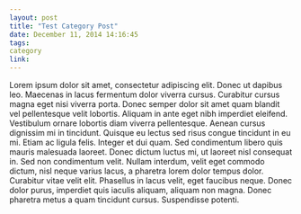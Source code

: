 ```yaml
---
layout: post
title: "Test Category Post"
date: December 11, 2014 14:16:45
tags:
category
link:
---
```


Lorem ipsum dolor sit amet, consectetur adipiscing elit. Donec ut dapibus leo. Maecenas in lacus fermentum dolor viverra cursus. Curabitur cursus magna eget nisi viverra porta. Donec semper dolor sit amet quam blandit vel pellentesque velit lobortis. Aliquam in ante eget nibh imperdiet eleifend. Vestibulum ornare lobortis diam viverra pellentesque. Aenean cursus dignissim mi in tincidunt. Quisque eu lectus sed risus congue tincidunt in eu mi. Etiam ac ligula felis. Integer et dui quam. Sed condimentum libero quis mauris malesuada laoreet. Donec dictum luctus mi, ut laoreet nisl consequat in. Sed non condimentum velit. Nullam interdum, velit eget commodo dictum, nisl neque varius lacus, a pharetra lorem dolor tempus dolor. Curabitur vitae velit elit. Phasellus in lacus velit, eget faucibus neque. Donec dolor purus, imperdiet quis iaculis aliquam, aliquam non magna. Donec pharetra metus a quam tincidunt cursus. Suspendisse potenti.